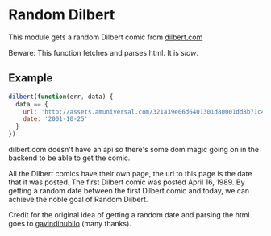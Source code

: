 # Random Dilbert

This module gets a random Dilbert comic from [dilbert.com](http://www.dilbert.com)

Beware: This function fetches and parses html. It is *slow*.

## Example

```js
dilbert(function(err, data) {
  data == {
    url: 'http://assets.amuniversal.com/321a39e06d6401301d80001dd8b71c47'
    date: '2001-10-25'
  }
})
```

dilbert.com doesn't have an api so there's some dom magic going on in the backend to be able to get the comic.

All the Dilbert comics have their own page, the url to this page is the date that it was posted. The first Dilbert comic was posted April 16, 1989.
By getting a random date between the first Dilbert comic and today, we can achieve the noble goal of Random Dilbert.

Credit for the original idea of getting a random date and parsing the html goes to [gavindinubilo](https://github.com/gavindinubilo/random-dilbert) (many thanks).
